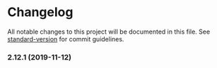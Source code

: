 # Changelog

All notable changes to this project will be documented in this file. See [standard-version](https://github.com/conventional-changelog/standard-version) for commit guidelines.

### 2.12.1 (2019-11-12)
